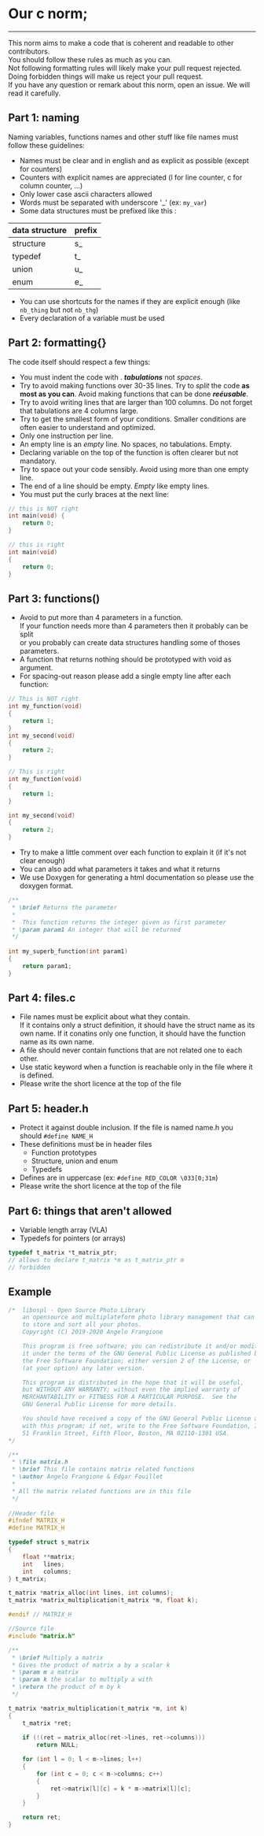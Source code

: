 # Our c norm;
--------------------------------------------------

This norm aims to make a code that is coherent and readable to other contributors.  
You should follow these rules as much as you can.  
Not following formatting rules will likely make your pull request rejected.  
Doing forbidden things will make us reject your pull request.  
If you have any question or remark about this norm, open an issue. We will read it carefully.

## Part 1: naming
Naming variables, functions names and other stuff like file names must follow these guidelines:

* Names must be clear and in english and as explicit as possible (except for counters)
* Counters with explicit names are appreciated (l for line counter, c for column counter, ...)
* Only lower case ascii characters allowed
* Words must be separated with underscore '\_' (ex: `my_var`)
* Some data structures must be prefixed like this :

|data structure|prefix|
|--------------|---|
|structure     |s_ |
|typedef       |t_ |
|union         |u_ |
|enum          |e_ |

* You can use shortcuts for the names if they are explicit enough (like `nb_thing` but not `nb_thg`)
* Every declaration of a variable must be used

## Part 2: formatting{}
The code itself should respect a few things:

* You must indent the code with . ___tabulations___ not _spaces_.
* Try to avoid making functions over 30-35 lines. Try to _split_ the code **as most as you can**. Avoid making functions that can be done ___reéusable___.
* Try to avoid writing lines that are larger than 100 columns. Do not forget that tabulations are 4 columns large.
* Try to get the smallest form of your conditions. Smaller conditions are often easier to understand and optimized.
* Only one instruction per line.
* An empty line is an _empty_ line. No spaces, no tabulations. Empty.
* Declaring variable on the top of the function is often clearer but not mandatory.
* Try to space out your code sensibly. Avoid using more than one empty line.
* The end of a line should be empty. _Empty_ like empty lines.
* You must put the curly braces at the next line:

```C
// this is NOT right
int main(void) {
	return 0;
}

// this is right
int main(void)
{
	return 0;
}

```

## Part 3: functions()

* Avoid to put more than 4 parameters in a function.  
  If your function needs more than 4 parameters then it probably can be split  
  or you probably can create data structures handling some of thoses parameters.
* A function that returns nothing should be prototyped with void as argument.
* For spacing-out reason please add a single empty line after each function:

```C
// This is NOT right
int my_function(void)
{
	return 1;
}
int my_second(void)
{
	return 2;
}

// This is right
int my_function(void)
{
	return 1;
}

int my_second(void)
{
	return 2;
}

```
* Try to make a little comment over each function to explain it (if it's not clear enough)
* You can also add what parameters it takes and what it returns
* We use Doxygen for generating a html documentation so please use the doxygen format.

```C
/**
 * \brief Returns the parameter
 *
 *  This function returns the integer given as first parameter
 * \param param1 An integer that will be returned
 */
 
int my_superb_function(int param1)
{
	return param1;
}
```

## Part 4: files.c

* File names must be explicit about what they contain.  
  If it contains only a struct definition, it should have the struct name as its own name.
  If it conatins only one function, it should have the function name as its own name.
* A file should never contain functions that are not related one to each other.
* Use static keyword when a function is reachable only in the file where it is defined.
* Please write the short licence at the top of the file

## Part 5: header.h

* Protect it against double inclusion.
  If the file is named name.h you should `#define NAME_H`
* These definitions must be in header files
  * Function prototypes
  * Structure, union and enum
  * Typedefs
* Defines are in uppercase (ex: `#define RED_COLOR \033[0;31m`)
* Please write the short licence at the top of the file

## Part 6: things that aren't allowed

* Variable length array (VLA)
* Typedefs for pointers (or arrays)
```C
typedef t_matrix *t_matrix_ptr;
// allows to declare t_matrix *m as t_matrix_ptr m
// forbidden
```

## Example

```C
/*	libospl - Open Source Photo Library
	an opensource and multiplateform photo library management that can be used
	to store and sort all your photos.
	Copyright (C) 2019-2020 Angelo Frangione

	This program is free software; you can redistribute it and/or modify
	it under the terms of the GNU General Public License as published by
	the Free Software Foundation; either version 2 of the License, or
	(at your option) any later version.

	This program is distributed in the hope that it will be useful,
	but WITHOUT ANY WARRANTY; without even the implied warranty of
	MERCHANTABILITY or FITNESS FOR A PARTICULAR PURPOSE.  See the
	GNU General Public License for more details.

	You should have received a copy of the GNU General Public License along
	with this program; if not, write to the Free Software Foundation, Inc.,
	51 Franklin Street, Fifth Floor, Boston, MA 02110-1301 USA.
*/

/**
 * \file matrix.h
 * \brief This file contains matrix related functions
 * \author Angelo Frangione & Edgar Fouillet
 *
 * All the matrix related functions are in this file 
 */
 
//Header file
#ifndef MATRIX_H
#define MATRIX_H

typedef struct s_matrix
{
	float **matrix;
	int   lines;
	int   columns;
} t_matrix;

t_matrix *matrix_alloc(int lines, int columns);
t_matrix *matrix_multiplication(t_matrix *m, float k);

#endif // MATRIX_H

//Source file
#include "matrix.h"

/**
 * \brief Multiply a matrix
 * Gives the product of matrix a by a scalar k
 * \param m a matrix
 * \param k the scalar to multiply a with
 * \return the product of m by k
 */

t_matrix *matrix_multiplication(t_matrix *m, int k)
{
	t_matrix *ret;
	
	if (!(ret = matrix_alloc(ret->lines, ret->columns)))
		return NULL;

	for (int l = 0; l < m->lines; l++)
	{
		for (int c = 0; c < m->columns; c++)
		{
			ret->matrix[l][c] = k * m->matrix[l][c];
		}
	}

	return ret;
}
```
